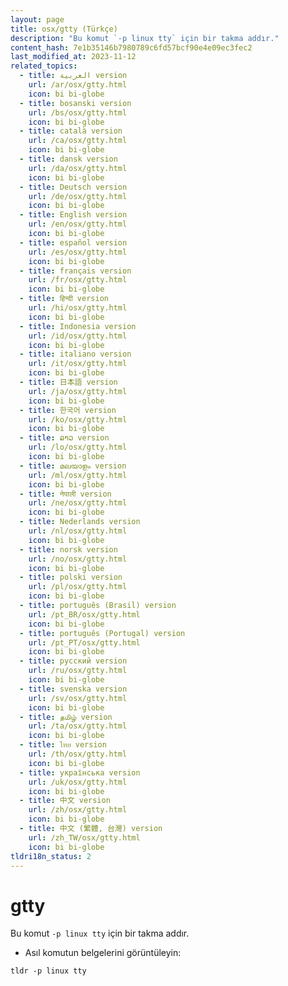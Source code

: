 ```yaml
---
layout: page
title: osx/gtty (Türkçe)
description: "Bu komut `-p linux tty` için bir takma addır."
content_hash: 7e1b35146b7980789c6fd57bcf90e4e09ec3fec2
last_modified_at: 2023-11-12
related_topics:
  - title: العربية version
    url: /ar/osx/gtty.html
    icon: bi bi-globe
  - title: bosanski version
    url: /bs/osx/gtty.html
    icon: bi bi-globe
  - title: català version
    url: /ca/osx/gtty.html
    icon: bi bi-globe
  - title: dansk version
    url: /da/osx/gtty.html
    icon: bi bi-globe
  - title: Deutsch version
    url: /de/osx/gtty.html
    icon: bi bi-globe
  - title: English version
    url: /en/osx/gtty.html
    icon: bi bi-globe
  - title: español version
    url: /es/osx/gtty.html
    icon: bi bi-globe
  - title: français version
    url: /fr/osx/gtty.html
    icon: bi bi-globe
  - title: हिन्दी version
    url: /hi/osx/gtty.html
    icon: bi bi-globe
  - title: Indonesia version
    url: /id/osx/gtty.html
    icon: bi bi-globe
  - title: italiano version
    url: /it/osx/gtty.html
    icon: bi bi-globe
  - title: 日本語 version
    url: /ja/osx/gtty.html
    icon: bi bi-globe
  - title: 한국어 version
    url: /ko/osx/gtty.html
    icon: bi bi-globe
  - title: ລາວ version
    url: /lo/osx/gtty.html
    icon: bi bi-globe
  - title: മലയാളം version
    url: /ml/osx/gtty.html
    icon: bi bi-globe
  - title: नेपाली version
    url: /ne/osx/gtty.html
    icon: bi bi-globe
  - title: Nederlands version
    url: /nl/osx/gtty.html
    icon: bi bi-globe
  - title: norsk version
    url: /no/osx/gtty.html
    icon: bi bi-globe
  - title: polski version
    url: /pl/osx/gtty.html
    icon: bi bi-globe
  - title: português (Brasil) version
    url: /pt_BR/osx/gtty.html
    icon: bi bi-globe
  - title: português (Portugal) version
    url: /pt_PT/osx/gtty.html
    icon: bi bi-globe
  - title: русский version
    url: /ru/osx/gtty.html
    icon: bi bi-globe
  - title: svenska version
    url: /sv/osx/gtty.html
    icon: bi bi-globe
  - title: தமிழ் version
    url: /ta/osx/gtty.html
    icon: bi bi-globe
  - title: ไทย version
    url: /th/osx/gtty.html
    icon: bi bi-globe
  - title: українська version
    url: /uk/osx/gtty.html
    icon: bi bi-globe
  - title: 中文 version
    url: /zh/osx/gtty.html
    icon: bi bi-globe
  - title: 中文 (繁體, 台灣) version
    url: /zh_TW/osx/gtty.html
    icon: bi bi-globe
tldri18n_status: 2
---
```

# gtty

Bu komut `-p linux tty` için bir takma addır.

- Asıl komutun belgelerini görüntüleyin:

`tldr -p linux tty`

